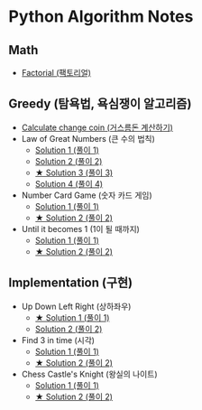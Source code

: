 # Python Algorithm Notes

## Math

- [Factorial (팩토리얼)](https://github.com/taek0622/Algorithm-Notes/blob/main/Python/Math/factorial.py)

## Greedy (탐욕법, 욕심쟁이 알고리즘)

- [Calculate change coin (거스름돈 계산하기)](https://github.com/taek0622/Algorithm-Notes/blob/main/Python/Greedy/calculate-change-coin-example.py)
- Law of Great Numbers (큰 수의 법칙)
  - [Solution 1 (풀이 1)](https://github.com/taek0622/Algorithm-Notes/blob/main/Python/Greedy/law-of-great-numbers-example1.py)
  - [Solution 2 (풀이 2)](https://github.com/taek0622/Algorithm-Notes/blob/main/Python/Greedy/law-of-great-numbers-example2.py)
  - [★ Solution 3 (풀이 3)](https://github.com/taek0622/Algorithm-Notes/blob/main/Python/Greedy/law-of-great-numbers-example3.py)
  - [Solution 4 (풀이 4)](./Greedy/law-of-great-numbers-example4.py)
- Number Card Game (숫자 카드 게임)
  - [Solution 1 (풀이 1)](https://github.com/taek0622/Algorithm-Notes/blob/main/Python/Greedy/number-card-game-example1.py)
  - [★ Solution 2 (풀이 2)](https://github.com/taek0622/Algorithm-Notes/blob/main/Python/Greedy/number-card-game-example2.py)
- Until it becomes 1 (1이 될 때까지)
  - [Solution 1 (풀이 1)](https://github.com/taek0622/Algorithm-Notes/blob/main/Python/Greedy/until-it-becomes-one-example1.py)
  - [★ Solution 2 (풀이 2)](https://github.com/taek0622/Algorithm-Notes/blob/main/Python/Greedy/until-it-becomes-one-example2.py)

## Implementation (구현)

- Up Down Left Right (상하좌우)
  - [★ Solution 1 (풀이 1)](https://github.com/taek0622/Algorithm-Notes/blob/main/Python/Implementation/left-right-up-down-example1.py)
  - [Solution 2 (풀이 2)](https://github.com/taek0622/Algorithm-Notes/blob/main/Python/Implementation/left-right-up-down-example2.py)
- Find 3 in time (시각)
  - [Solution 1 (풀이 1)](https://github.com/taek0622/Algorithm-Notes/blob/main/Python/Implementation/find-three-in-time1.py)
  - [★ Solution 2 (풀이 2)](https://github.com/taek0622/Algorithm-Notes/blob/main/Python/Implementation/find-three-in-time2.py)
- Chess Castle's Knight (왕실의 나이트)
  - [Solution 1 (풀이 1)](https://github.com/taek0622/Algorithm-Notes/blob/main/Python/Implementation/chess-castle-knight-example1.py)
  - [★ Solution 2 (풀이 2)](https://github.com/taek0622/Algorithm-Notes/blob/main/Python/Implementation/chess-castle-knight-example2.py)
